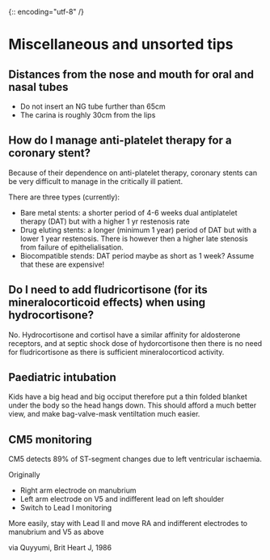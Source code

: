 {:: encoding="utf-8" /}

# Miscellaneous and unsorted tips

## Distances from the nose and mouth for oral and nasal tubes

- Do not insert an NG tube further than 65cm
- The carina is roughly 30cm from the lips


## How do I manage anti-platelet therapy for a coronary stent?

Because of their dependence on anti-platelet therapy, coronary stents can be very difficult to manage in the critically ill patient.

There are three types (currently):

- Bare metal stents: a shorter period of 4-6 weeks dual antiplatelet therapy (DAT) but with a  higher 1 yr restenosis rate
- Drug eluting stents: a longer (minimum 1 year) period of DAT but with a lower 1 year restenosis. There is however then a higher late stenosis from failure of epithelialisation.
- Biocompatible stends: DAT period maybe as short as 1 week? Assume that these are expensive!

## Do I need to add fludricortisone (for its mineralocorticoid effects) when using hydrocortisone?

No. Hydrocortisone and cortisol have a similar affinity for aldosterone receptors, and at septic shock dose of hydorcortisone then there is no need for fludricortisone as there is sufficient mineralocorticod activity.


## Paediatric intubation

Kids have a big head and big occiput therefore put a thin folded blanket under the body so the head hangs down. This should afford a much better view, and make bag-valve-mask ventiltation much easier.

## CM5 monitoring

CM5 detects 89% of ST-segment changes due to left ventricular ischaemia.

Originally

- Right arm electrode on manubrium
- Left arm electrode on V5 and indifferent lead on left shoulder
- Switch to Lead I monitoring

More easily, stay with Lead II and move RA and indifferent electrodes to manubrium and V5 as above

via Quyyumi, Brit Heart J, 1986


